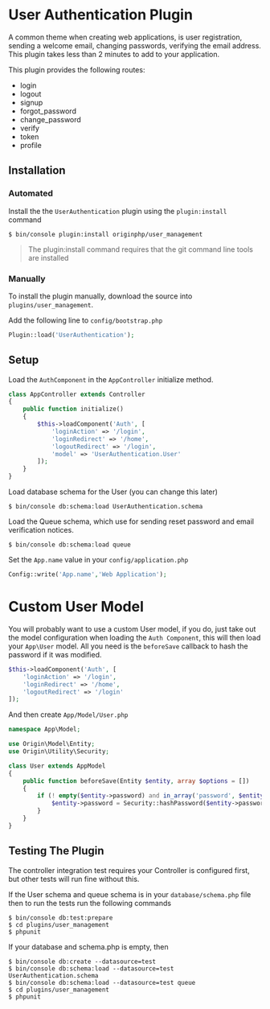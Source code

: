 # User Authentication Plugin

A common theme when creating web applications, is user registration, sending a welcome email, changing passwords, verifying the email address. This plugin takes less than 2 minutes to add to your application.

This plugin provides the following routes:

* login
* logout
* signup
* forgot_password
* change_password
* verify
* token
* profile

## Installation

### Automated

Install the the `UserAuthentication` plugin using the `plugin:install` command

```linux
$ bin/console plugin:install originphp/user_management
```

> The plugin:install command requires that the git command line tools are installed

### Manually

To install the plugin manually, download the source into `plugins/user_management`.

Add the following line to `config/bootstrap.php`

```php
Plugin::load('UserAuthentication');
```

## Setup

Load the `AuthComponent` in the `AppController` initialize method.

```php
class AppController extends Controller
{
    public function initialize()
    {
        $this->loadComponent('Auth', [
            'loginAction' => '/login',
            'loginRedirect' => '/home',
            'logoutRedirect' => '/login',
            'model' => 'UserAuthentication.User'
        ]);
    }
}
```

Load database schema for the User (you can change this later)

```linux
$ bin/console db:schema:load UserAuthentication.schema
```

Load the Queue schema, which use for sending reset password and email verification notices.

```linux
$ bin/console db:schema:load queue
```

Set the `App.name` value in your `config/application.php`

```php
Config::write('App.name','Web Application');
```

# Custom User Model

You will probably want to use a custom User model, if you do, just take out the model configuration when loading the `Auth Component`, this will then load your `App\User` model. All you need is the `beforeSave` callback to hash the password if it was modified.

```php
$this->loadComponent('Auth', [
    'loginAction' => '/login',
    'loginRedirect' => '/home',
    'logoutRedirect' => '/login'
]);
```

And then create `App/Model/User.php`

```php
namespace App\Model;

use Origin\Model\Entity;
use Origin\Utility\Security;

class User extends AppModel
{
    public function beforeSave(Entity $entity, array $options = [])
    {
        if (! empty($entity->password) and in_array('password', $entity->modified())) {
            $entity->password = Security::hashPassword($entity->password);
        }
    }
}
```

## Testing The Plugin

The controller integration test requires your Controller is configured first, but other tests will run fine without this.

If the User schema and queue schema is in your `database/schema.php` file then to run the tests run the following commands

```linux
$ bin/console db:test:prepare
$ cd plugins/user_management
$ phpunit
```

If your database and schema.php is empty, then 

```linux
$ bin/console db:create --datasource=test
$ bin/console db:schema:load --datasource=test UserAuthentication.schema
$ bin/console db:schema:load --datasource=test queue
$ cd plugins/user_management
$ phpunit
```